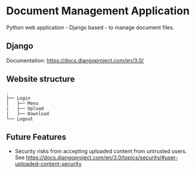 # Document Management Application
Python web application - Django based - to manage document files.

## Django
Documentation: https://docs.djangoproject.com/en/3.0/

## Website structure

    .
    ├── Login
    |   ├── Menu
    |   ├── Upload
    |   ├── Download
    └── Logout


## Future Features
- Security risks from accepting uploaded content from untrusted users. See https://docs.djangoproject.com/en/3.0/topics/security/#user-uploaded-content-security
